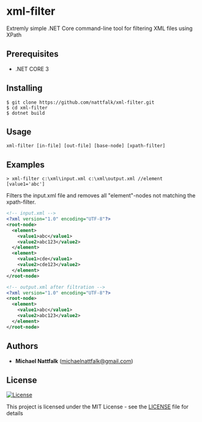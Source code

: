 # xml-filter

Extremly simple .NET Core command-line tool for filtering XML files using XPath

## Prerequisites

- .NET CORE 3

## Installing

```
$ git clone https://github.com/nattfalk/xml-filter.git
$ cd xml-filter
$ dotnet build
```

## Usage

```
xml-filter [in-file] [out-file] [base-node] [xpath-filter]
```

## Examples

```
> xml-filter c:\xml\input.xml c:\xml\output.xml //element [value1='abc']
```

Filters the input.xml file and removes all "element"-nodes not matching the xpath-filter.

```xml
<!-- input.xml -->
<?xml version="1.0" encoding="UTF-8"?>
<root-node>
  <element>
    <value1>abc</value1>
    <value2>abc123</value2>
  </element>
  <element>
    <value1>cde</value1>
    <value2>cde123</value2>
  </element>
</root-node>
```

```xml
<!-- output.xml after filtration -->
<?xml version="1.0" encoding="UTF-8"?>
<root-node>
  <element>
    <value1>abc</value1>
    <value2>abc123</value2>
  </element>
</root-node>
```

## Authors

- **Michael Nattfalk** (michaelnattfalk@gmail.com)

## License

[![License](http://img.shields.io/:license-mit-blue.svg?style=flat-square)](http://badges.mit-license.org)

This project is licensed under the MIT License - see the [LICENSE](LICENSE) file for details
